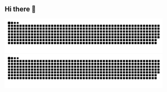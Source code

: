 ## Hi there 👋

![Alt text](https://raw.githubusercontent.com/aeppling/aeppling/output/github-contribution-grid-snake.svg)
<img src="https://raw.githubusercontent.com/aeppling/aeppling/output/github-contribution-grid-snake.svg">
<!--
**aeppling/aeppling** is a ✨ _special_ ✨ repository because its `README.md` (this file) appears on your GitHub profile.

Here are some ideas to get you started:

- 🔭 I’m currently working on ...
- 🌱 I’m currently learning ...
- 👯 I’m looking to collaborate on ...
- 🤔 I’m looking for help with ...
- 💬 Ask me about ...
- 📫 How to reach me: ...
- 😄 Pronouns: ...
- ⚡ Fun fact: ...
-->
